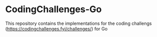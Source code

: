 # CodingChallenges-Go
This repository contains the implementations for the coding challengs (https://codingchallenges.fyi/challenges/) for Go
